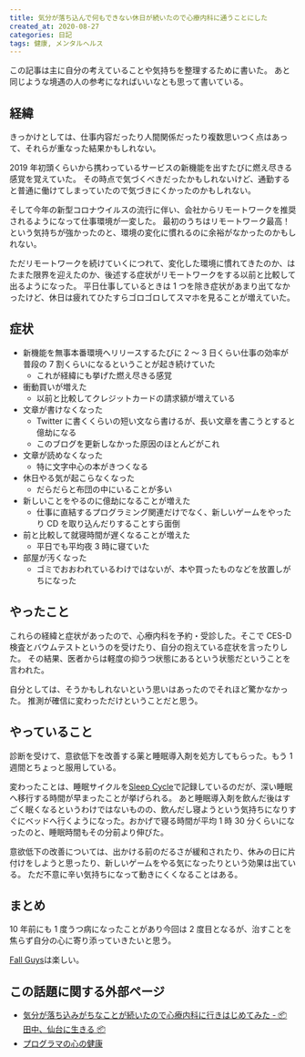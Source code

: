 ```yaml
---
title: 気分が落ち込んで何もできない休日が続いたので心療内科に通うことにした
created_at: 2020-08-27
categories: 日記
tags: 健康, メンタルヘルス
---
```


この記事は主に自分の考えていることや気持ちを整理するために書いた。
あと同じような境遇の人の参考になればいいなとも思って書いている。

## 経緯

きっかけとしては、仕事内容だったり人間関係だったり複数思いつく点はあって、それらが重なった結果かもしれない。

2019 年初頭くらいから携わっているサービスの新機能を出すたびに燃え尽きる感覚を覚えていた。
その時点で気づくべきだったかもしれないけど、通勤すると普通に働けてしまっていたので気づきにくかったのかもしれない。

そして今年の新型コロナウイルスの流行に伴い、会社からリモートワークを推奨されるようになって仕事環境が一変した。
最初のうちはリモートワーク最高！という気持ちが強かったのと、環境の変化に慣れるのに余裕がなかったのかもしれない。

ただリモートワークを続けていくにつれて、変化した環境に慣れてきたのか、はたまた限界を迎えたのか、後述する症状がリモートワークをする以前と比較して出るようになった。
平日仕事しているときは 1 つを除き症状があまり出てなかったけど、休日は疲れてひたすらゴロゴロしてスマホを見ることが増えていた。

## 症状

- 新機能を無事本番環境へリリースするたびに 2 ～ 3 日くらい仕事の効率が普段の 7 割くらいになるということが起き続けていた
  - これが経緯にも挙げた燃え尽きる感覚
- 衝動買いが増えた
  - 以前と比較してクレジットカードの請求額が増えている
- 文章が書けなくなった
  - Twitter に書くくらいの短い文なら書けるが、長い文章を書こうとすると億劫になる
  - このブログを更新しなかった原因のほとんどがこれ
- 文章が読めなくなった
  - 特に文字中心の本がきつくなる
- 休日やる気が起こらなくなった
  - だらだらと布団の中にいることが多い
- 新しいことをやるのに億劫になることが増えた
  - 仕事に直結するプログラミング関連だけでなく、新しいゲームをやったり CD を取り込んだりすることすら面倒
- 前と比較して就寝時間が遅くなることが増えた
  - 平日でも平均夜 3 時に寝ていた
- 部屋が汚くなった
  - ゴミでおおわれているわけではないが、本や買ったものなどを放置しがちになった

## やったこと

これらの経緯と症状があったので、心療内科を予約・受診した。そこで CES-D 検査とバウムテストというのを受けたり、自分の抱えている症状を言ったりした。
その結果、医者からは軽度の抑うつ状態にあるという状態だということを言われた。

自分としては、そうかもしれないという思いはあったのでそれほど驚かなかった。
推測が確信に変わっただけということだと思う。

## やっていること

診断を受けて、意欲低下を改善する薬と睡眠導入剤を処方してもらった。もう 1 週間とちょっと服用している。

変わったことは、睡眠サイクルを[‎Sleep Cycle](https://apps.apple.com/jp/app/sleep-cycle-%E3%82%B9%E3%83%9E%E3%83%BC%E3%83%88%E3%82%A2%E3%83%A9%E3%83%BC%E3%83%A0%E7%9B%AE%E8%A6%9A%E3%81%BE%E3%81%97%E6%99%82%E8%A8%88/id320606217)で記録しているのだが、深い睡眠へ移行する時間が早まったことが挙げられる。
あと睡眠導入剤を飲んだ後はすごく眠くなるというわけではないものの、飲んだし寝ようという気持ちになりすぐにベッドへ行くようになった。おかげで寝る時間が平均 1 時 30 分くらいになったのと、睡眠時間もその分前より伸びた。

意欲低下の改善については、出かける前のだるさが緩和されたり、休みの日に片付けをしようと思ったり、新しいゲームをやる気になったりという効果は出ている。
ただ不意に辛い気持ちになって動きにくくなることはある。

## まとめ

10 年前にも 1 度うつ病になったことがあり今回は 2 度目となるが、治すことを焦らず自分の心に寄り添っていきたいと思う。

[Fall Guys](https://store.steampowered.com/app/1097150/Fall_Guys_Ultimate_Knockout/?l=japanese)は楽しい。

## この話題に関する外部ページ

- [気分が落ち込みがちなことが続いたので心療内科に行きはじめてみた \- 📦 田中、仙台に生きる 📦](http://tanakalivesinsendai.hatenablog.com/entry/2020/03/12/210257)
- [プログラマの心の健康](http://www.hyuki.com/kokoro/)
